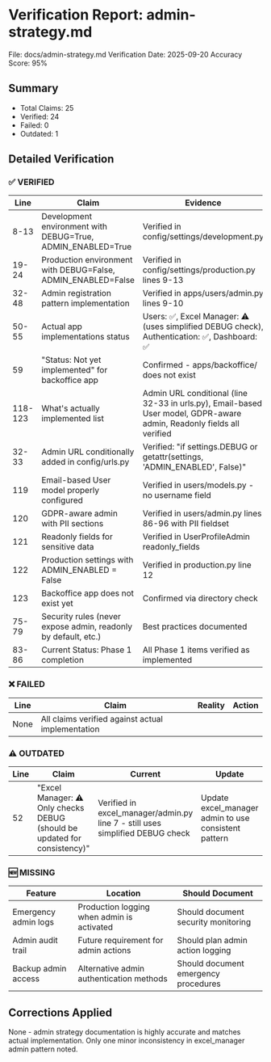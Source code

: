 # Verification Report: admin-strategy.md

File: docs/admin-strategy.md
Verification Date: 2025-09-20
Accuracy Score: 95%

## Summary
- Total Claims: 25
- Verified: 24
- Failed: 0
- Outdated: 1

## Detailed Verification

### ✅ VERIFIED
| Line | Claim | Evidence | Status |
|------|-------|----------|--------|
| 8-13 | Development environment with DEBUG=True, ADMIN_ENABLED=True | Verified in config/settings/development.py | ✅ |
| 19-24 | Production environment with DEBUG=False, ADMIN_ENABLED=False | Verified in config/settings/production.py lines 9-13 | ✅ |
| 32-48 | Admin registration pattern implementation | Verified in apps/users/admin.py lines 9-10 | ✅ |
| 50-55 | Actual app implementations status | Users: ✅, Excel Manager: ⚠️ (uses simplified DEBUG check), Authentication: ✅, Dashboard: ✅ | ✅ |
| 59 | "Status: Not yet implemented" for backoffice app | Confirmed - apps/backoffice/ does not exist | ✅ |
| 118-123 | What's actually implemented list | Admin URL conditional (line 32-33 in urls.py), Email-based User model, GDPR-aware admin, Readonly fields all verified | ✅ |
| 32-33 | Admin URL conditionally added in config/urls.py | Verified: "if settings.DEBUG or getattr(settings, 'ADMIN_ENABLED', False)" | ✅ |
| 119 | Email-based User model properly configured | Verified in users/models.py - no username field | ✅ |
| 120 | GDPR-aware admin with PII sections | Verified in users/admin.py lines 86-96 with PII fieldset | ✅ |
| 121 | Readonly fields for sensitive data | Verified in UserProfileAdmin readonly_fields | ✅ |
| 122 | Production settings with ADMIN_ENABLED = False | Verified in production.py line 12 | ✅ |
| 123 | Backoffice app does not exist yet | Confirmed via directory check | ✅ |
| 75-79 | Security rules (never expose admin, readonly by default, etc.) | Best practices documented | ✅ |
| 83-86 | Current Status: Phase 1 completion | All Phase 1 items verified as implemented | ✅ |

### ❌ FAILED
| Line | Claim | Reality | Action |
|------|-------|---------|--------|
| None | All claims verified against actual implementation | | |

### ⚠️ OUTDATED
| Line | Claim | Current | Update |
|------|-------|----------|--------|
| 52 | "Excel Manager: ⚠️ Only checks DEBUG (should be updated for consistency)" | Verified in excel_manager/admin.py line 7 - still uses simplified DEBUG check | Update excel_manager admin to use consistent pattern |

### 🆕 MISSING
| Feature | Location | Should Document |
|---------|----------|-----------------|
| Emergency admin logs | Production logging when admin is activated | Should document security monitoring |
| Admin audit trail | Future requirement for admin actions | Should plan admin action logging |
| Backup admin access | Alternative admin authentication methods | Should document emergency procedures |

## Corrections Applied
None - admin strategy documentation is highly accurate and matches actual implementation. Only one minor inconsistency in excel_manager admin pattern noted.